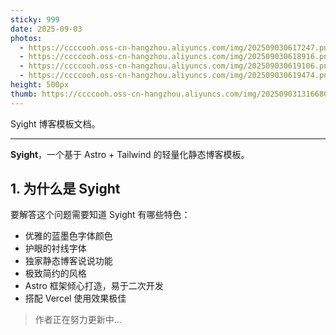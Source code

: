 ```yaml
---
sticky: 999
date: 2025-09-03
photos:
  - https://ccccooh.oss-cn-hangzhou.aliyuncs.com/img/202509030617247.png
  - https://ccccooh.oss-cn-hangzhou.aliyuncs.com/img/202509030618916.png
  - https://ccccooh.oss-cn-hangzhou.aliyuncs.com/img/202509030619106.png
  - https://ccccooh.oss-cn-hangzhou.aliyuncs.com/img/202509030619474.png
height: 500px
thumb: https://ccccooh.oss-cn-hangzhou.aliyuncs.com/img/202509031316680.jpg
---
```

Syight 博客模板文档。

<!-- more -->

---

**Syight**，一个基于 Astro + Tailwind 的轻量化静态博客模板。

## 1. 为什么是 Syight

要解答这个问题需要知道 Syight 有哪些特色：

- 优雅的蓝墨色字体颜色
- 护眼的衬线字体
- 独家静态博客说说功能
- 极致简约的风格
- Astro 框架倾心打造，易于二次开发
- 搭配 Vercel 使用效果极佳

> 作者正在努力更新中...